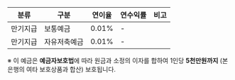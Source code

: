 | 분류     | 구분                         | 연이율 | 연수익률 | 비고 |
|----------|------------------------------|--------|----------|------|
| 만기지급 | 보통예금                     | 0.01%  | -        |      |
| 만기지급 | 자유저축예금                | 0.01%  | -        |      |

※ 이 예금은 **예금자보호법**에 따라 원금과 소정의 이자를 합하여 1인당 **5천만원까지** (본 은행의 여타 보호상품과 합산) 보호됩니다.